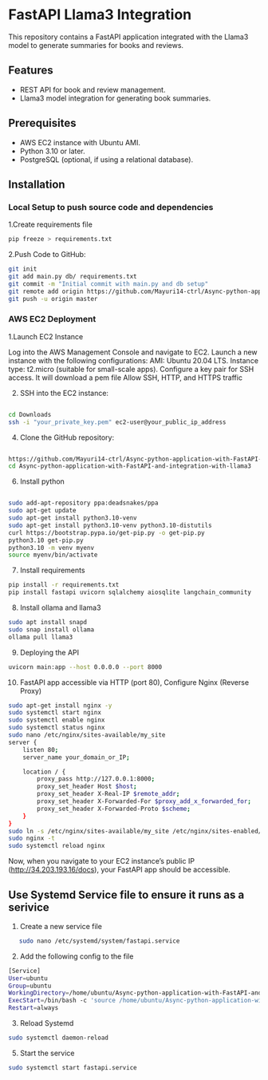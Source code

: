 # FastAPI Llama3 Integration

This repository contains a FastAPI application integrated with the Llama3 model to generate summaries for books and reviews.

## Features

- REST API for book and review management.
- Llama3 model integration for generating book summaries.

## Prerequisites

- AWS EC2 instance with Ubuntu AMI.
- Python 3.10 or later.
- PostgreSQL (optional, if using a relational database).

## Installation

### Local Setup to push source code and dependencies

1.Create requirements file
```bash
pip freeze > requirements.txt
```
2.Push Code to GitHub:
```bash   
git init
git add main.py db/ requirements.txt
git commit -m "Initial commit with main.py and db setup"
git remote add origin https://github.com/Mayuri14-ctrl/Async-python-application-with-FastAPI-and-integration-with-llama3.git
git push -u origin master
```

### AWS EC2 Deployment
1.Launch EC2 Instance

Log into the AWS Management Console and navigate to EC2.
Launch a new instance with the following configurations:
AMI: Ubuntu 20.04 LTS.
Instance type: t2.micro (suitable for small-scale apps).
Configure a key pair for SSH access. It will download a pem file
Allow SSH, HTTP, and HTTPS traffic

2. SSH into the EC2 instance:
```bash   

cd Downloads
ssh -i "your_private_key.pem" ec2-user@your_public_ip_address

```

4. Clone the GitHub repository:
```bash   

https://github.com/Mayuri14-ctrl/Async-python-application-with-FastAPI-and-integration-with-llama3.git
cd Async-python-application-with-FastAPI-and-integration-with-llama3
```

6. Install python
```bash   

sudo add-apt-repository ppa:deadsnakes/ppa
sudo apt-get update
sudo apt-get install python3.10-venv
sudo apt-get install python3.10-venv python3.10-distutils
curl https://bootstrap.pypa.io/get-pip.py -o get-pip.py
python3.10 get-pip.py
python3.10 -m venv myenv
source myenv/bin/activate
```

7. Install requirements
```bash   
pip install -r requirements.txt
pip install fastapi uvicorn sqlalchemy aiosqlite langchain_community
```

8. Install ollama and llama3
```bash   
sudo apt install snapd
sudo snap install ollama
ollama pull llama3
```

9. Deploying the API
```bash   
uvicorn main:app --host 0.0.0.0 --port 8000
```

10. FastAPI app accessible via HTTP (port 80),  Configure Nginx (Reverse Proxy)
```bash   
sudo apt-get install nginx -y
sudo systemctl start nginx
sudo systemctl enable nginx
sudo systemctl status nginx
sudo nano /etc/nginx/sites-available/my_site
server {
    listen 80;
    server_name your_domain_or_IP;

    location / {
        proxy_pass http://127.0.0.1:8000;
        proxy_set_header Host $host;
        proxy_set_header X-Real-IP $remote_addr;
        proxy_set_header X-Forwarded-For $proxy_add_x_forwarded_for;
        proxy_set_header X-Forwarded-Proto $scheme;
    }
}
sudo ln -s /etc/nginx/sites-available/my_site /etc/nginx/sites-enabled/
sudo nginx -t
sudo systemctl reload nginx
```   

Now, when you navigate to your EC2 instance’s public IP (http://34.203.193.16/docs), your FastAPI app should be accessible.

## Use Systemd Service file to ensure it runs as a serivice
1. Create a new service file
```bash
   sudo nano /etc/systemd/system/fastapi.service
```   
2. Add the following config to the file
```bash
[Service]
User=ubuntu
Group=ubuntu
WorkingDirectory=/home/ubuntu/Async-python-application-with-FastAPI-and-integration-with-llama3
ExecStart=/bin/bash -c 'source /home/ubuntu/Async-python-application-with-FastAPI-and-integration-with-llama3/book_management/bin/activate && exec uvicorn main:app --host 0.0.0.0 --port 8000'
Restart=always
```   
3. Reload Systemd
```bash
sudo systemctl daemon-reload
```   

5. Start the service
```bash
sudo systemctl start fastapi.service
```   





